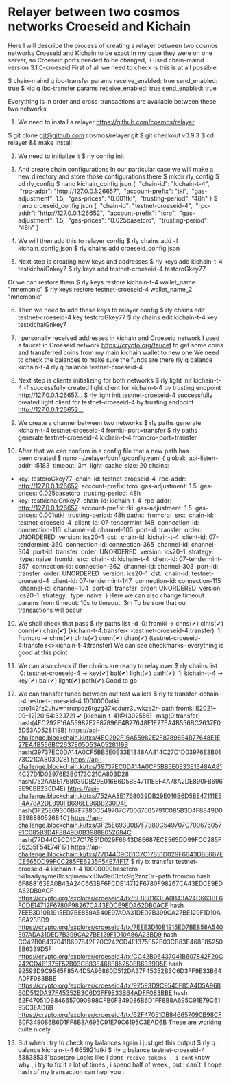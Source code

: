 # Relayer between two cosmos networks Croeseid and Kichain
Here I will describe the process of creating a relayer between two cosmos networks Croeseid and Kichain to be exact In my case they were on one server, so Croeseid ports needed to be changed,
 i used chain-maind version 3.1.0-croeseid
First of all we need to check is this is at all possible

$ chain-maind q ibc-transfer params
receive_enabled: true
send_enabled: true
$ kid q ibc-transfer params
receive_enabled: true
send_enabled: true

Everything is in order and cross-transactions are available between these two networks

1) We need to install a relayer https://github.com/cosmos/relayer

$ git clone git@github.com:cosmos/relayer.git
$ git checkout v0.9.3
$ cd relayer && make install

2) We need to initialize it
$ rly config init

3) And create chain configurations In our particular case we will make a new directory and store those configurations there
$ mkdir rly_config
$ cd rly_config
$ nano kichain_config.json
{
 "chain-id": "kichain-t-4",
 "rpc-addr": "http://127.0.0.1:26657",
 "account-prefix": "tki",
 "gas-adjustment": 1.5,
 "gas-prices": "0.001tki",
 "trusting-period": "48h"
}
$ nano croeseid_config.json
{
 "chain-id": "testnet-croeseid-4",
 "rpc-addr": "http://127.0.0.1:26652",
 "account-prefix": "tcro",
 "gas-adjustment": 1.5,
 "gas-prices": "0.025basetcro",
 "trusting-period": "48h"
}

4) We will then add this to relayer config
$ rly chains add -f kichain_config.json
$ rly chains add croeseid_config.json

5) Next step is creating new keys and addresses
$ rly keys add kichain-t-4 testkichaiGnkey7
$ rly keys add testnet-croeseid-4 testcroGkey77

Or we can restore them
$ rly keys restore kichain-t-4 wallet_name "mnemonic"
$ rly keys restore testnet-croeseid-4 wallet_name_2 "mnemonic"

6) Then we need to add these keys to relayer config
$ rly chains edit testnet-croeseid-4 key testcroGkey77
$ rly chains edit kichain-t-4 key testkichaiGnkey7

7) I personally received addresses in kichain and Croeseid network I used a faucet in Croeseid network https://crypto.org/faucet to get some coins and transferred coins from my main kichain wallet to new one
We need to check the balances to make sure the funds are there
rly q balance kichain-t-4
rly q balance testnet-croeseid-4

8) Next step is clients initializing for both networks
$ rly light init kichain-t-4 -f
successfully created light client for kichain-t-4 by trusting endpoint http://127.0.0.1:26657...
$ rly light init testnet-croeseid-4
successfully created light client for testnet-croeseid-4 by trusting endpoint http://127.0.0.1:26652…
9) We create a channel between two networks
$ rly paths generate kichain-t-4 testnet-croeseid-4 fromki - port=transfer
$ rly paths generate testnet-croeseid-4 kichain-t-4 fromcro - port=transfer

10) After that we can confirm in a config file that a new path has been created
$ nano ~/.relayer/config/config.yaml
{
global:
 api-listen-addr: :5183
 timeout: 3m
 light-cache-size: 20
chains:
- key: testcroGkey77
 chain-id: testnet-croeseid-4
 rpc-addr: http://127.0.0.1:26652
 account-prefix: tcro
 gas-adjustment: 1.5
 gas-prices: 0.025basetcro
 trusting-period: 48h
- key: testkichaiGnkey7
 chain-id: kichain-t-4
 rpc-addr: http://127.0.0.1:26657
 account-prefix: tki
 gas-adjustment: 1.5
 gas-prices: 0.001utki
 trusting-period: 48h
paths:
 fromcro:
 src:
 chain-id: testnet-croeseid-4
 client-id: 07-tendermint-148
 connection-id: connection-116
 channel-id: channel-105
 port-id: transfer
 order: UNORDERED
 version: ics20–1
 dst:
 chain-id: kichain-t-4
 client-id: 07-tendermint-360
 connection-id: connection-365
 channel-id: channel-304
 port-id: transfer
 order: UNORDERED
 version: ics20–1
 strategy:
 type: naive
 fromki:
 src:
 chain-id: kichain-t-4
 client-id: 07-tendermint-357
 connection-id: connection-362
 channel-id: channel-303
 port-id: transfer
 order: UNORDERED
 version: ics20–1
 dst:
 chain-id: testnet-croeseid-4
 client-id: 07-tendermint-147
 connection-id: connection-115
 channel-id: channel-104
 port-id: transfer
 order: UNORDERED
 version: ics20–1
 strategy:
 type: naive
 }
Here we can also change timeout params from timeout: 10s to timeout: 3m
To be sure that our transactions will occur
10) We shall check that pass
$ rly paths list -d
 0: fromki -> chns(✔) clnts(✔) conn(✔) chan(✔) (kichain-t-4:transfer<>test net-croeseid-4:transfer)
 1: fromcro -> chns(✔) clnts(✔) conn(✔) chan(✔) (testnet-croeseid-4:transfe r<>kichain-t-4:transfer)
We can see checkmarks - everything is good at this point
11) We can also check if the chains are ready to relay over
$ rly chains list
 0: testnet-croeseid-4 -> key(✔) bal(✔) light(✔) path(✔)
 1: kichain-t-4 -> key(✔) bal(✔) light(✔) path(✔)
Good to go
12) We can transfer funds between out test wallets
$ rly tx transfer kichain-t-4 testnet-croeseid-4 1000000utki tcro142fz2uhvwhrrcrpqz6tgzg37xcdurr3uwkze2r - path fromki
I[2021–09–12|20:54:32.172] ✔ [kichain-t-4]@{302556} - msg(0:transfer) hash(4EC292F16A55982E2F87896E4B77648E1E27EA4B556BC2637E05D53A0528119B) https://api-challenge.blockchain.ki/txs/4EC292F16A55982E2F87896E4B77648E1E27EA4B556BC2637E05D53A0528119B
hash(39737EC0DA14A0CF5BB5E0E33E1348AA814C27D1D03976E3B0173C21CA803D28) https://api-challenge.blockchain.ki/txs/39737EC0DA14A0CF5BB5E0E33E1348AA814C27D1D03976E3B0173C21CA803D28
hash(752AA8E1768039DB29E016B6D5BE47111EEF4A78A2DE890FB696EE96BB230D4E) https://api-challenge.blockchain.ki/txs/752AA8E1768039DB29E016B6D5BE47111EEF4A78A2DE890FB696EE96BB230D4E
hash(3F25E69300B7F7380C549707C70067605791C085B3D4F8849D0B39888052684C) https://api-challenge.blockchain.ki/txs/3F25E69300B7F7380C549707C70067605791C085B3D4F8849D0B39888052684C
hash(77D44C9CD1C7C17851D029F6643D8E687ECE565DD99FCC285FE6235F54E74F17) https://api-challenge.blockchain.ki/txs/77D44C9CD1C7C17851D029F6643D8E687ECE565DD99FCC285FE6235F54E74F17
$ rly tx transfer testnet-croeseid-4 kichain-t-4 10000000basetcro tki1nadyayme8lcsqlmenvxl0lw9a63ctc9g2znz0r - path fromcro
hash 6F888163EA0B43A24C663BF6FCDE14712F6780F98267CA43EDCE9EDA62DB0ACF https://crypto.org/explorer/croeseid4/tx/6F888163EA0B43A24C663BF6FCDE14712F6780F98267CA43EDCE9EDA62DB0ACF
hash 7EEE3D10B1915ED7BE858A540E97ADA31DED7B399CA27BE129F1D10A86A23BD9 https://crypto.org/explorer/croeseid4/tx/7EEE3D10B1915ED7BE858A540E97ADA31DED7B399CA27BE129F1D10A86A23BD9
hash CC42B06437041B607842F20C242CD4E1375F52B03CB83E468F85250EB6339D5F https://crypto.org/explorer/croeseid4/tx/CC42B06437041B607842F20C242CD4E1375F52B03CB83E468F85250EB6339D5F
hash 92593D9C9545F85A4D5A96860D512DA37F45352B3C6D3FF9E33B64ADFF083BBE https://crypto.org/explorer/croeseid4/tx/92593D9C9545F85A4D5A96860D512DA37F45352B3C6D3FF9E33B64ADFF083BBE
hash 62F47051DB846657090B98CFB0F349086B6D1FF8B8A695C91E79C6195C3EAD6B https://crypto.org/explorer/croeseid4/tx/62F47051DB846657090B98CFB0F349086B6D1FF8B8A695C91E79C6195C3EAD6B
These are working quite nicely

13) But when i try to check my balances again i just get this output
$ rly q balance kichain-t-4
   665921utki
$ rly q balance testnet-croeseid-4
  538385381basetcro
Looks like i don`t recive tokens , i don`t know why , i try to fix it a lot of times , i spend half of week , but I can`t. I hope hash of my transaction can hepl you .
